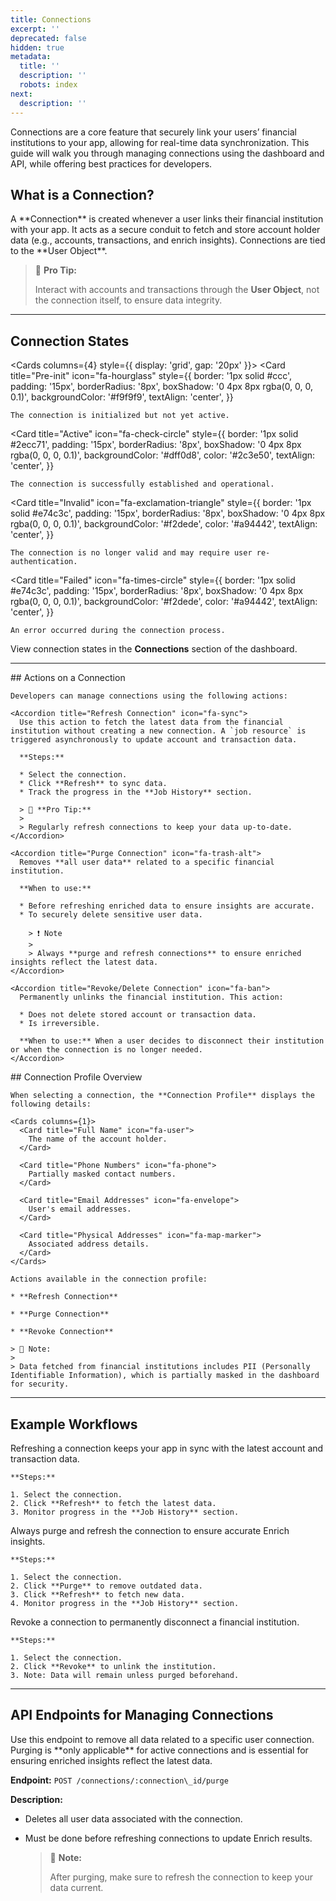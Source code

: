 ```yaml
---
title: Connections
excerpt: ''
deprecated: false
hidden: true
metadata:
  title: ''
  description: ''
  robots: index
next:
  description: ''
---
```

Connections are a core feature that securely link your users’ financial institutions to your app, allowing for real-time data synchronization. This guide will walk you through managing connections using the dashboard and API, while offering best practices for developers.

## What is a Connection?

<Accordion title="What is a Connection?" icon="fa-info-circle">
  A **Connection** is created whenever a user links their financial institution with your app. It acts as a secure conduit to fetch and store account holder data (e.g., accounts, transactions, and enrich insights). Connections are tied to the **User Object**.

  > 📘 **Pro Tip:**
  >
  > Interact with accounts and transactions through the **User Object**, not the connection itself, to ensure data integrity.
</Accordion>

***

## Connection States

<Cards columns={4} style={{ display: 'grid', gap: '20px' }}>
  <Card
    title="Pre-init"
    icon="fa-hourglass"
    style={{
      border: '1px solid #ccc',
      padding: '15px',
      borderRadius: '8px',
      boxShadow: '0 4px 8px rgba(0, 0, 0, 0.1)',
      backgroundColor: '#f9f9f9',
      textAlign: 'center',
    }}
  >
    The connection is initialized but not yet active.
  </Card>

  <Card
    title="Active"
    icon="fa-check-circle"
    style={{
      border: '1px solid #2ecc71',
      padding: '15px',
      borderRadius: '8px',
      boxShadow: '0 4px 8px rgba(0, 0, 0, 0.1)',
      backgroundColor: '#dff0d8',
      color: '#2c3e50',
      textAlign: 'center',
    }}
  >
    The connection is successfully established and operational.
  </Card>

  <Card
    title="Invalid"
    icon="fa-exclamation-triangle"
    style={{
      border: '1px solid #e74c3c',
      padding: '15px',
      borderRadius: '8px',
      boxShadow: '0 4px 8px rgba(0, 0, 0, 0.1)',
      backgroundColor: '#f2dede',
      color: '#a94442',
      textAlign: 'center',
    }}
  >
    The connection is no longer valid and may require user re-authentication.
  </Card>

  <Card
    title="Failed"
    icon="fa-times-circle"
    style={{
      border: '1px solid #e74c3c',
      padding: '15px',
      borderRadius: '8px',
      boxShadow: '0 4px 8px rgba(0, 0, 0, 0.1)',
      backgroundColor: '#f2dede',
      color: '#a94442',
      textAlign: 'center',
    }}
  >
    An error occurred during the connection process.
  </Card>
</Cards>

View connection states in the **Connections** section of the dashboard.

***

<Columns layout="auto">
  <Column>
    ## Actions on a Connection

    Developers can manage connections using the following actions:

    <Accordion title="Refresh Connection" icon="fa-sync">
      Use this action to fetch the latest data from the financial institution without creating a new connection. A `job resource` is triggered asynchronously to update account and transaction data.

      **Steps:**

      * Select the connection.
      * Click **Refresh** to sync data.
      * Track the progress in the **Job History** section.

      > 📘 **Pro Tip:**
      >
      > Regularly refresh connections to keep your data up-to-date.
    </Accordion>

    <Accordion title="Purge Connection" icon="fa-trash-alt">
      Removes **all user data** related to a specific financial institution.

      **When to use:**

      * Before refreshing enriched data to ensure insights are accurate.
      * To securely delete sensitive user data.

        > ❗️ Note
        >
        > Always **purge and refresh connections** to ensure enriched insights reflect the latest data.
    </Accordion>

    <Accordion title="Revoke/Delete Connection" icon="fa-ban">
      Permanently unlinks the financial institution. This action:

      * Does not delete stored account or transaction data.
      * Is irreversible.

      **When to use:** When a user decides to disconnect their institution or when the connection is no longer needed.
    </Accordion>
  </Column>

  <Column>
    ## Connection Profile Overview

    When selecting a connection, the **Connection Profile** displays the following details:

    <Cards columns={1}>
      <Card title="Full Name" icon="fa-user">
        The name of the account holder.
      </Card>

      <Card title="Phone Numbers" icon="fa-phone">
        Partially masked contact numbers.
      </Card>

      <Card title="Email Addresses" icon="fa-envelope">
        User's email addresses.
      </Card>

      <Card title="Physical Addresses" icon="fa-map-marker">
        Associated address details.
      </Card>
    </Cards>

    Actions available in the connection profile:

    * **Refresh Connection**

    * **Purge Connection**

    * **Revoke Connection**

    > 📘 Note:
    >
    > Data fetched from financial institutions includes PII (Personally Identifiable Information), which is partially masked in the dashboard for security.
  </Column>
</Columns>

***

## Example Workflows

<Tabs>
  <Tab title="Refresh Only">
    Refreshing a connection keeps your app in sync with the latest account and transaction data.

    **Steps:**

    1. Select the connection.
    2. Click **Refresh** to fetch the latest data.
    3. Monitor progress in the **Job History** section.
  </Tab>

  <Tab title="Purge and Refresh">
    Always purge and refresh the connection to ensure accurate Enrich insights.

    **Steps:**

    1. Select the connection.
    2. Click **Purge** to remove outdated data.
    3. Click **Refresh** to fetch new data.
    4. Monitor progress in the **Job History** section.
  </Tab>

  <Tab title="Revoke Connection">
    Revoke a connection to permanently disconnect a financial institution.

    **Steps:**

    1. Select the connection.
    2. Click **Revoke** to unlink the institution.
    3. Note: Data will remain unless purged beforehand.
  </Tab>
</Tabs>

***

## API Endpoints for Managing Connections

<Accordion title="Purge Connection" icon="fa-trash-alt">
  Use this endpoint to remove all data related to a specific user connection. Purging is **only applicable** for active connections and is essential for ensuring enriched insights reflect the latest data.

  **Endpoint:**
  `POST /connections/:connection\_id/purge`

  **Description:**

  * Deletes all user data associated with the connection.
  * Must be done before refreshing connections to update Enrich results.

    > 📘 **Note:**
    >
    > After purging, make sure to refresh the connection to keep your data current.
</Accordion>